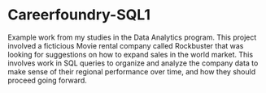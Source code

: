 # Careerfoundry-SQL1
Example work from my studies in the Data Analytics program. This project involved a ficticious Movie rental company called Rockbuster that was looking for suggestions on how to expand sales in the world market.
This involves work in SQL queries to organize and analyze the company data to make sense of their regional performance over time, and how they should proceed going forward.
